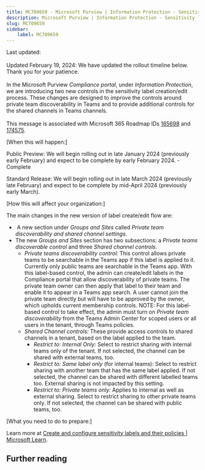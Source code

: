```yaml
---
title: MC709659 - Microsoft Purview | Information Protection - Sensitivity labels to discover private teams and protect shared channels
description: Microsoft Purview | Information Protection - Sensitivity labels to discover private teams and protect shared channels
slug: MC709659
sidebar:
    label: MC709659
---
```



Last updated: 

<p style="font-size: larger;"><span style="font-size: 14px;">Updated February 19, 2024: We have updated the rollout timeline below. Thank you for your patience.</span></p><p style="font-size: larger;"><span style="font-size: 14px;">In the Microsoft Purview <i>Compliance portal</i>, under <i>Information Protection</i>, we are introducing two new controls in the sensitivity label creation/edit process. These changes are designed to improve the controls around private team discoverability in Teams and to provide additional controls for the shared channels in Teams channels.</span><br></p>
<p>This message is associated with Microsoft 365 Roadmap IDs <a href="https://www.microsoft.com/microsoft-365/roadmap?filters=&amp;searchterms=165698" target="_blank">165698</a>&nbsp;and <a href="https://www.microsoft.com/microsoft-365/roadmap?filters=&amp;searchterms=174575" target="_blank">174575</a>.</p>
<p>[When this will happen:]</p>

<p>Public Preview: We will begin rolling out in late January 2024 (previously early February) and expect to be complete by early February 2024. - Complete</p><p>Standard Release: We will begin rolling out in late March 2024 (previously late February) and expect to be complete by mid-April 2024 (previously early March).
</p><p>[How this will affect your organization:]<br></p>

<p>The main changes in the new version of label create/edit flow are:
</p><ul><li>&nbsp;A new section under <i>Groups and Sites</i> called <i>Private team discoverability and shared channel settings.</i></li><li>The new <i>Groups and Sites</i> section has two subsections: a <i>Private teams discoverable control </i>and three <i>Shared channel controls</i>.<ul><li><i>Private teams discoverability control:</i> This control allows private teams to be searchable in the Teams app if this label is applied to it. Currently only public teams are searchable in the Teams app. With this label-based control, the admin can create/edit labels in the Compliance portal that allow discoverability of private teams. The private team owner can then apply that label to their team and enable it to appear in a Teams app search. A user cannot join the private team directly but will have to be approved by the owner, which upholds current membership controls. NOTE: For this label-based control to take effect, the admin must turn on<i> Private team discoverability</i> from the Teams Admin Center for scoped users or all users in the tenant, through Teams policies.</li><li><i>Shared Channel controls:</i> These provide access controls to shared channels in a tenant, based on the label applied to the team.&nbsp;<ul><li><i>Restrict to: Internal Only: </i>Select&nbsp;to restrict sharing with internal teams only of the tenant. If not selected, the channel can be shared with external teams, too.&nbsp;</li><li><i>Restrict to: Same label only</i> (for internal teams): Select to restrict sharing with another team that has the same label applied. If not selected, the channel can be shared with different labelled teams too. External sharing is not impacted by this setting. </li><li><i>Restrict to: Private teams only: </i>Applies to internal as well as external sharing. Select to restrict sharing to other private teams only. If not selected, the channel can be shared with public teams, too.&nbsp;</li></ul></li></ul></li></ul><p>[What you need to do to prepare:]</p>
<p>Learn more at <a href="https://learn.microsoft.com/purview/create-sensitivity-labels?view=o365-worldwide" target="_blank">Create and configure sensitivity labels and their policies | Microsoft Learn</a>.&nbsp;</p>

## Further reading
